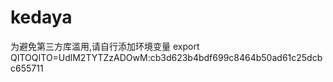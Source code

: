 # kedaya
为避免第三方库滥用,请自行添加环境变量
export QITOQITO=UdlM2TYTZzADOwM:cb3d623b4bdf699c8464b50ad61c25dcbc655711
